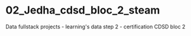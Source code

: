 # 02_Jedha_cdsd_bloc_2_steam
Data fullstack projects - learning's data step 2 - certification CDSD bloc 2
